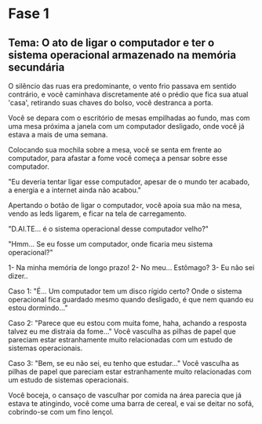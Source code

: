 # Fase 1

## **Tema:** O ato de ligar o computador e ter o sistema operacional armazenado na memória secundária

O silêncio das ruas era predominante, o vento frio passava em sentido contrário, e você caminhava discretamente até o prédio que fica sua atual 'casa', retirando suas chaves do bolso, você destranca a porta.

Você se depara com o escritório de mesas empilhadas ao fundo, mas com uma mesa próxima a janela com um computador desligado, onde você já estava a mais de uma semana.

Colocando sua mochila sobre a mesa, você se senta em frente ao computador, para afastar a fome você começa a pensar sobre esse computador.

"Eu deveria tentar ligar esse computador, apesar de o mundo ter acabado, a energia e a internet ainda não acabou."

Apertando o botão de ligar o computador, você apoia sua mão na mesa, vendo as leds ligarem, e ficar na tela de carregamento.

"D.AI.TE... é o sistema operacional desse computador velho?"

"Hmm... Se eu fosse um computador, onde ficaria meu sistema operacional?"

1- Na minha memória de longo prazo!
2- No meu... Estômago?
3- Eu não sei dizer..

Caso 1: "É... Um computador tem um disco rígido certo? Onde o sistema operacional fica guardado mesmo quando desligado, é que nem quando eu estou dormindo..."

Caso 2: "Parece que eu estou com muita fome, haha, achando a resposta talvez eu me distraia da fome..." Você vasculha as pilhas de papel que pareciam estar estranhamente muito relacionadas com um estudo de sistemas operacionais.

Caso 3: "Bem, se eu não sei, eu tenho que estudar..." Você vasculha as pilhas de papel que pareciam estar estranhamente muito relacionadas com um estudo de sistemas operacionais.

Você boceja, o cansaço de vasculhar por comida na área parecia que já estava te atingindo, você come uma barra de cereal, e vai se deitar no sofá, cobrindo-se com um fino lençol.
